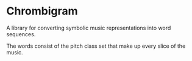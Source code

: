 # Chrombigram

A library for converting symbolic music representations into word sequences.

The words consist of the pitch class set that make up every slice of the music.
